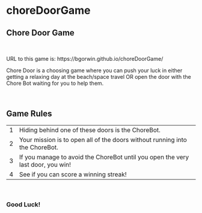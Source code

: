 # choreDoorGame

<h2>Chore Door Game</h2>
<br>
<p>URL to this game is: https://bgorwin.github.io/choreDoorGame/</p>
<p>Chore Door is a choosing game where you can push your luck in either getting a relaxing day at the beach/space travel <bold>OR</bold> open the door with the Chore Bot waiting for you to help them.</p>
<br>
<h2>Game Rules</h2>
<table class="instructions-row">
    <tr>
    <td class="instructions-number">1</td>
    <td class="instructions-text">Hiding behind one of these doors is the ChoreBot.</td>
    </tr>
    <td class="instructions-number">2</td>
    <td class="instructions-text">Your mission is to open all of the doors without running into the ChoreBot.</td>
    <tr>
    <td class="instructions-number">3</td>
    <td class="instructions-text">If you manage to avoid the ChoreBot until you open the very last door, you win!</td>
    </tr>
    <td class="instructions-number">4</td>
    <td class="instructions-text">See if you can score a winning streak!</td>
    <tr>
    </tr>
    <tr>
    </tr>
</table>
<br>
<h3>Good Luck!</h3>